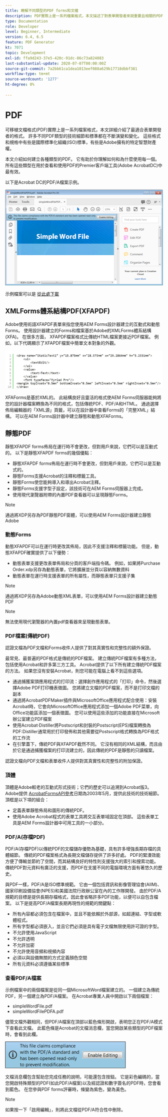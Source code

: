 ```yaml
---
title: 瞭解不同類型的PDF forms和文檔
description: PDF實際上是一系列檔案格式，本文描述了對表單開發者來說重要且相關的PDF類型。
type: Documentation
role: Developer
level: Beginner, Intermediate
version: 6.4, 6.5
feature: PDF Generator
kt: 7071
topic: Development
exl-id: ffa9d243-37e5-420c-91dc-86c73a824083
last-substantial-update: 2020-07-07T00:00:00Z
source-git-commit: 7a2bb61ca1dea1013eef088a629b17718dbbf381
workflow-type: tm+mt
source-wordcount: '1277'
ht-degree: 0%

---
```


# PDF

可移植文檔格式(PDF)實際上是一系列檔案格式，本文詳細介紹了最適合表單開發者的格式。 許多不同PDF類型的技術細節和標準都在不斷演變和變化。 這些格式和規格中有些是國際標準化組織(ISO)標準，有些是Adobe擁有的特定智慧財產權。

本文介紹如何建立各種類型的PDF。 它有助於你理解如何和為什麼使用每一個。 所有這些類型在用於查看和使用PDF的Premier客戶端工具(Adobe AcrobatDC)中最有效。

以下是Acrobat DC的PDF/A檔案示例。

![普德法](assets/pdfa-file-in-acrobat.png)

示例檔案可以是 [從此處下載](assets/pdf-file-types.zip)

## XMLForms體系結構PDF(XFAPDF)

Adobe使用術語XFAPDF表單來指您使用AEM Forms設計器建立的互動式和動態Forms。 使用設計器建立的Forms和檔案基於Adobe的XMLForms體系結構(XFA)。 在很多方面， XFAPDF檔案格式比傳統HTML檔案更接近PDF檔案。 例如，以下代碼顯示了XFAPDF檔案中簡單文本對象的外觀。

![文本欄位](assets/text-field.JPG)

XFAForms是基於XML的。 此結構良好且靈活的格式使AEM Forms伺服器能夠將您的設計器檔案轉換為不同的格式，包括傳統PDF、PDF/A和HTML。 通過選擇佈局編輯器的「XML源」頁籤，可以在設計器中查看Forms的「完整XML」結構。 可以在AEM Forms設計器中建立靜態和動態XFAForms。

## 靜態PDF

靜態XFAPDF forms佈局在運行時不會更改，但對用戶來說，它們可以是互動式的。 以下是靜態XFAPDF forms的幾個優點：

* 靜態XFAPDF forms佈局在運行時不會更改，但對用戶來說，它們可以是互動式的。
* 靜態Forms支援Acrobat的注釋和標籤工具。
* 靜態Forms使您能夠導入和導出Acrobat注釋。
* 靜態Forms支援字型子設定，該技術可在AEM Forms伺服器上完成。
* 使用現代瀏覽器附帶的內置PDF查看器可以呈現靜態Forms。

>[!NOTE]
>
> 通過將XDP另存為PDF靜態PDF窗體，可以使用AEM Forms設計器建立靜態Adobe



### 動態Forms

動態XFAPDF可以在運行時更改其佈局，因此不支援注釋和標籤功能。 但是，動態XFAPDF確實提供了以下優勢：

* 動態表單支援更改表單佈局和分頁的客戶端指令碼。 例如，如果將Purchase Order.xdp另存為動態表單，它將擴展並分頁以容納無數資料
* 動態表單在運行時支援表單的所有屬性，而靜態表單只支援子集

>[!NOTE]
>
> 通過將XDP另存為Adobe動態XML表單，可以使用AEM Forms設計器建立動態PDF

>[!NOTE]
>
> 無法使用現代瀏覽器的內置pdf查看器來呈現動態表單。

### PDF檔案(傳統PDF)

認證文檔為PDF文檔和Forms收件人提供了對其真實性和完整性的額外保證。

最常見、最普遍的PDF格式是傳統的PDF檔案。 建立傳統PDF檔案有多種方法，包括使用Acrobat和許多第三方工具。 Acrobat提供了以下所有建立傳統PDF檔案的方法。 如果您沒有安裝Acrobat，則您可能在電腦上看不到這些選項。

* 通過捕獲案頭應用程式的打印流：選擇創作應用程式的「打印」命令，然後選擇Adobe PDF打印機表徵圖。 您將建立文檔的PDF檔案，而不是打印文檔的副本
* 通過將AcrobatPDFMaker插件與MicrosoftOffice應用程式配合使用：安裝Acrobat時，它會向MicrosoftOffice應用程式添加一個Adobe PDF菜單，向Office功能區添加一個表徵圖。 您可以使用這些添加的功能直接在Microsoft辦公室建立PDF檔案
* 使用Acrobat·Distiller將Postscript和封裝的Postscript(EPS)檔案轉換為PDF:Distiller通常用於打印發佈和其他需要從Postscript格式轉換為PDF格式的工作流
* 在引擎蓋下，傳統PDF與XFAPDF截然不同。 它沒有相同的XML結構，而且由於它是通過捕獲檔案的打印流建立的，因此傳統的PDF是靜態的只讀檔案。

認證文檔向PDF文檔和表單收件人提供對其真實性和完整性的附加保證。

### 頂體

頂體是Adobe較老的互動式形式技術；它們的歷史可以追溯到Acrobat版3。 Adobe提供 [AcrobatFormsAPI參考](assets/FormsAPIReference.pdf)日期為2003年5月，提供此技術的技術細節。 頂框是以下項的組合：

* 定義表單靜態佈局和圖形的傳統PDF。
* 使用Adobe Acrobat程式的表單工具將交互表單域固定在頂部。 這些表單工具是AEM Forms設計器中可用工具的一小部分。

### PDF/A(存檔PDF)

PDF/A(存檔PDF)以傳統PDF的文檔儲存優勢為基礎，具有許多增強長期存檔的具體細節。 傳統的PDF檔案格式為長期文檔儲存提供了許多好處。 PDF的緊湊效能方便了傳輸並節約了空間，而其結構良好的特性則支援強大的索引和搜索功能。 傳統PDF對元資料有廣泛的支援，而PDF在支援不同的電腦環境方面有著悠久的歷史。

與PDF一樣，PDF/A是ISO標準規範。 它由一個包括資訊和影像管理協會(AIIM)、國家印刷設備協會(NPES)和美國法院行政辦公室在內的工作隊開發。 由於PDF/A規範的目標是提供長期存檔格式，因此會省略許多PDF功能，以便可以自包含檔案。 以下是提高PDF/A檔案長期再現性的規範的關鍵點：

* 所有內容都必須包含在檔案中，並且不能依賴於外部源，如超連結、字型或軟體程式。
* 所有字型都必須嵌入，並且它們必須是具有電子文檔無限使用許可證的字型。
* 不允許使用JavaScript
* 不允許透明
* 不允許加密
* 不允許使用音頻和視頻內容
* 必須以與設備無關的方式定義顏色空間
* 所有元資料必須遵循某些標準

### 查看PDF/A檔案

示例檔案中的兩個檔案是從同一個MicrosoftWord檔案建立的。 一個建立為傳統PDF，另一個建立為PDF/A檔案。 在Acrobat專業人員中開啟以下兩個檔案：

* simpleWordFile.pdf
* simpleWordFilePDFA.pdf

儘管文檔外觀相同，但PDF/A檔案在頂部以藍色條形開啟，表明您正在PDF/A模式下查看此文檔。 此藍色條是Acrobat的文檔消息欄，當您開啟某些類型的PDF檔案時，會看到此欄。

![PDF-img](assets/pdfa-message.png)

文檔消息欄包含幫助您完成任務的說明，可能還包含按鈕。 它是彩色編碼的，當您開啟特殊類型的PDF(如此PDF/A檔案)以及經認證和數字簽名的PDF時，您會看到藍色。 在您參與PDF forms評審時，條變為紫色，變為黃色。

>[!NOTE]
>
> 如果按一下「啟用編輯」，則將此文檔從PDF/A符合性中刪除。
